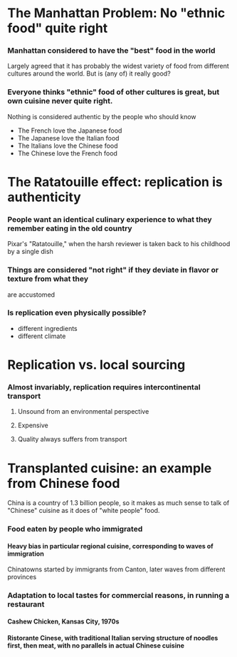 # The Manhattan Problem: No "ethnic food" quite right

### Manhattan considered to have the "best" food in the world

Largely agreed that it has probably the widest variety of food from different cultures around the world. But is (any of) it really good?

### Everyone thinks "ethnic" food of other cultures is great, but own cuisine never quite right.

Nothing is considered authentic by the people who should know

+ The French love the Japanese food   
+ The Japanese love the Italian food
+ The Italians love the Chinese food
+ The Chinese love the French food

# The Ratatouille effect: replication is authenticity

### People want an identical culinary experience to what they remember eating in the old country

Pixar's "Ratatouille," when the harsh reviewer is taken back to his childhood by a single dish

### Things are considered "not right" if they deviate in flavor or texture from what they 
are accustomed

### Is replication even physically possible? 

+ different ingredients
+ different climate

# Replication vs. local sourcing

### Almost invariably, replication requires intercontinental transport

1. Unsound from an environmental perspective

2. Expensive

3. Quality always suffers from transport

# Transplanted cuisine: an example from Chinese food

China is a country of 1.3 billion people, so it makes as much sense to talk of 
"Chinese" cuisine as it does of "white people" food. 

### Food eaten by people who immigrated

#### Heavy bias in particular regional cuisine, corresponding to waves of immigration

Chinatowns started by immigrants from Canton, later waves from different provinces

### Adaptation to local tastes for commercial reasons, in running a restaurant

#### Cashew Chicken, Kansas City, 1970s

#### Ristorante Cinese, with traditional Italian serving structure of noodles first, then meat, with no parallels in actual Chinese cuisine

